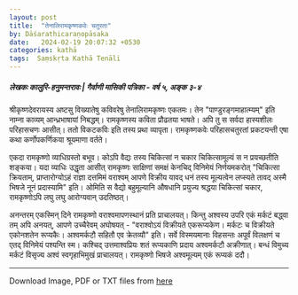 ```yaml
---
layout: post
title:  "तेनालिरामकृष्णकवेः चतुरता"
by: Dāśarathicaraṇopāsaka
date:   2024-02-19 20:07:32 +0530
categories: kathā
tags:  Saṃskṛta Kathā Tenāli
---  
```

##### *लेखकः कालुरि-हनुमन्तरावः | गैर्वाणी मासिकी पत्रिका - वर्ष ५, अङ्क ३-४*

श्रीकृष्णदेवरायस्य अष्टसु विख्यातेषु कविवरेषु तेनालिरामकृष्णः एकतमः। तेन "पाण्डुरङ्गमाहात्म्यम्" इति नाम्ना काव्यम् आन्ध्रभाषायां निबद्धम्। रामकृष्णस्य कविता प्रौढतया भाषते। अपि तु स सर्वदा हास्यशीलः परिहासचणः आसीत्। ततो विकटकविः इति तस्य प्रथा व्यापृता। रामकृष्णकवेः परिहासचतुरतां प्रकटयन्ती एषा कथा कर्णोपकर्णिकया श्रूयमाणा वर्तते।

एकदा रामकृष्णो व्याधिग्रस्तो बभूव। कोऽपि वैद्यः तस्य चिकित्सां न चकार चिकित्सामूल्यं स न प्रयच्छतीति शङ्कया। यदा व्याधिः उद्धृता आसीत् रामकृष्णः साक्षिणां समक्षं केनचिद् विनिमेयं निर्णयमकरोत् "चिकित्सा क्रियताम्, प्राप्तारोग्योऽहं राज्ञा दत्तमिमं वराश्वम् आपणे विक्रीय यावद् धनं तस्य मूल्यत्वेन लप्स्यते तावद् अस्मै भिषजे नूनं प्रदास्यामि" इति। ओमिति स वैद्यो बहुमूल्यानि औषधानि प्रयुज्य श्रद्धया चिकित्सां चकार, रामकृष्णोऽपि लघु लघु आरोग्यवान् उदतिष्ठत्।

अनन्तरम् एकस्मिन् दिने रामकृष्णो वराश्वमापणस्थानं प्रति प्राचालयत्। किन्तु अश्वस्य उपरि एकं मर्कटं बद्ध्वा तम् अपि अनयत्, आपणे उच्चैरेवम् अघोषयत् - "वराश्वोऽयं विक्रीयते एकरूप्यकेण। मर्कटः च विक्रीयते एकोनशतेन रूप्यकैः। अश्वमर्कटौ सहितौ एव क्रेतव्यौ" इति। सर्वे विस्मयमानाः विहसन्तः अपूर्वं विलक्षणं च एतद् विनिमेयं पश्यन्ति स्म। कश्चिद् उत्तमाश्वप्रियः शतं रूप्यकाणि प्रदाय अश्वमर्कटौ अक्रीणात्। बन्धं विमुच्य मर्कटं विसृज्य अश्वं स्वगृहाभिमुखं प्राचालयत्। रामकृष्णो भिषजे अश्वमूल्यम् एकं रूप्यकं ददौ।

---
Download Image, PDF or TXT files from [here](https://drive.google.com/drive/folders/15dJr9WQKPwAP0hpJyQD5Ns1XvFQRAgdN?usp=drive_link)